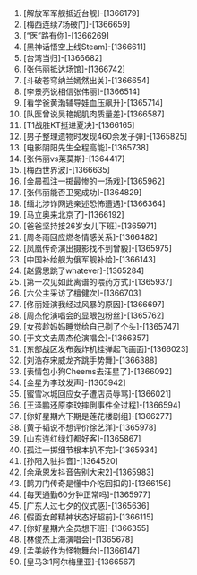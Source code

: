 
1. [解放军军舰抵近台舰]-[1366179]
1. [梅西连续7场破门]-[1366659]
1. [“医”路有你]-[1366269]
1. [黑神话悟空上线Steam]-[1366611]
1. [台湾当归]-[1366682]
1. [张伟丽抵达场馆]-[1366742]
1. [斗破苍穹纳兰嫣然出关]-[1366654]
1. [李景亮说相信张伟丽]-[1366514]
1. [看学爸黄渤辅导娃血压飙升]-[1365714]
1. [队医曾说吴艳妮肌肉质量差]-[1366587]
1. [T1战胜KT挺进夏决]-[1366165]
1. [男子整理遗物时发现460余发子弹]-[1365825]
1. [电影阴阳先生全程高能]-[1365738]
1. [张伟丽vs莱莫斯]-[1364417]
1. [梅西世界波]-[1366635]
1. [金晨孤注一掷最惨的一场戏]-[1365962]
1. [张伟丽能否卫冕成功]-[1364829]
1. [缅北涉诈网逃亲述恐怖遭遇]-[1366364]
1. [马立奥来北京了]-[1366192]
1. [爸爸坚持接26岁女儿下班]-[1365971]
1. [周冬雨回应燃冬情感关系]-[1366482]
1. [凤凰传奇演出摄影找不到曾毅]-[1365975]
1. [中国补给舰为俄军舰补给]-[1366143]
1. [赵露思跳了whatever]-[1365284]
1. [第一次见如此离谱的喂药方式]-[1365937]
1. [六公主采访了檀健次]-[1366703]
1. [佟丽娅演我经过风暴的原因]-[1366697]
1. [周杰伦演唱会的显眼包粉丝]-[1365762]
1. [女孩趁妈妈睡觉给自己剃了个头]-[1365747]
1. [于文文去周杰伦演唱会]-[1366357]
1. [东部战区发布轰炸机挂弹起飞画面]-[1366023]
1. [刘浩存宋威龙齐跳手势舞]-[1366388]
1. [表情包小狗Cheems去汪星了]-[1366092]
1. [金星为李玟发声]-[1365942]
1. [蜜雪冰城回应女子遭店员辱骂]-[1366021]
1. [王泽鹏还原李玟摔倒事件全过程]-[1366594]
1. [你好星期六下期是莲花楼剧组]-[1366277]
1. [黄子韬说不想评价徐艺洋]-[1365978]
1. [山东连红绿灯都好客]-[1365867]
1. [孤注一掷细节根本扒不完]-[1365934]
1. [孙阳入驻抖音]-[1364520]
1. [余承恩发抖音告别大宋2]-[1365983]
1. [鹊刀门传奇是懂中介吃回扣的]-[1366156]
1. [每天通勤60分钟正常吗]-[1365977]
1. [广东人过七夕的仪式感]-[1365636]
1. [假面女郎精神状态好超前]-[1366115]
1. [你好星期六全员想下班]-[1366355]
1. [林俊杰上海演唱会]-[1365678]
1. [孟美岐作为怪物舞台]-[1366147]
1. [皇马3:1阿尔梅里亚]-[1366567]